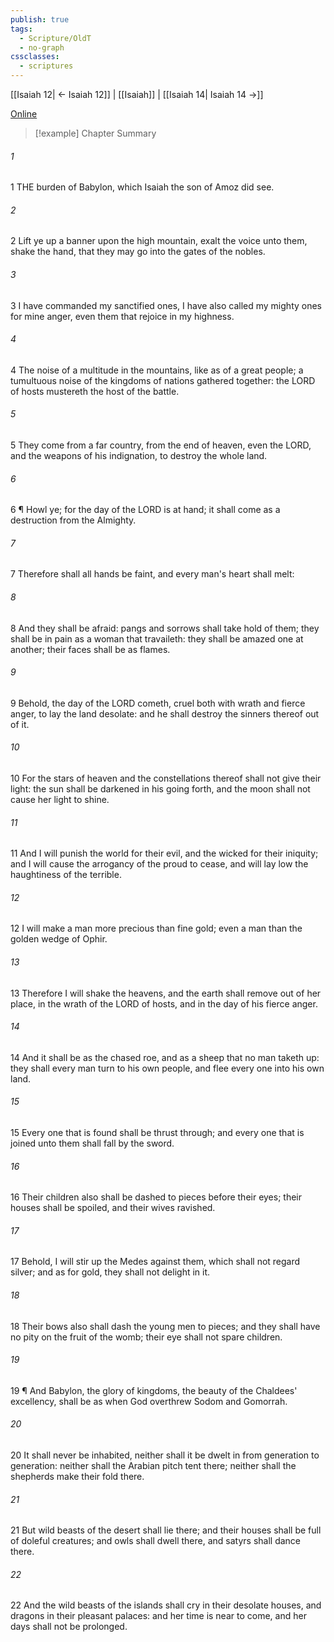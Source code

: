 ```yaml
---
publish: true
tags:
  - Scripture/OldT
  - no-graph
cssclasses:
  - scriptures
---
```

[[Isaiah 12| ← Isaiah 12]] | [[Isaiah]] | [[Isaiah 14| Isaiah 14 →]]

[Online](https://churchofjesuschrist.org/study/scriptures/ot/isa/13?lang=eng)

>[!example] Chapter Summary
>
###### 1
1 THE burden of Babylon, which Isaiah the son of Amoz did see.
###### 2
2 Lift ye up a banner upon the high mountain, exalt the voice unto them, shake the hand, that they may go into the gates of the nobles.
###### 3
3 I have commanded my sanctified ones, I have also called my mighty ones for mine anger, even them that rejoice in my highness.
###### 4
4 The noise of a multitude in the mountains, like as of a great people; a tumultuous noise of the kingdoms of nations gathered together: the LORD of hosts mustereth the host of the battle.
###### 5
5 They come from a far country, from the end of heaven, even the LORD, and the weapons of his indignation, to destroy the whole land.
###### 6
6 ¶ Howl ye; for the day of the LORD is at hand; it shall come as a destruction from the Almighty.
###### 7
7 Therefore shall all hands be faint, and every man's heart shall melt:
###### 8
8 And they shall be afraid: pangs and sorrows shall take hold of them; they shall be in pain as a woman that travaileth: they shall be amazed one at another; their faces shall be as flames.
###### 9
9 Behold, the day of the LORD cometh, cruel both with wrath and fierce anger, to lay the land desolate: and he shall destroy the sinners thereof out of it.
###### 10
10 For the stars of heaven and the constellations thereof shall not give their light: the sun shall be darkened in his going forth, and the moon shall not cause her light to shine.
###### 11
11 And I will punish the world for their evil, and the wicked for their iniquity; and I will cause the arrogancy of the proud to cease, and will lay low the haughtiness of the terrible.
###### 12
12 I will make a man more precious than fine gold; even a man than the golden wedge of Ophir.
###### 13
13 Therefore I will shake the heavens, and the earth shall remove out of her place, in the wrath of the LORD of hosts, and in the day of his fierce anger.
###### 14
14 And it shall be as the chased roe, and as a sheep that no man taketh up: they shall every man turn to his own people, and flee every one into his own land.
###### 15
15 Every one that is found shall be thrust through; and every one that is joined unto them shall fall by the sword.
###### 16
16 Their children also shall be dashed to pieces before their eyes; their houses shall be spoiled, and their wives ravished.
###### 17
17 Behold, I will stir up the Medes against them, which shall not regard silver; and as for gold, they shall not delight in it.
###### 18
18 Their bows also shall dash the young men to pieces; and they shall have no pity on the fruit of the womb; their eye shall not spare children.
###### 19
19 ¶ And Babylon, the glory of kingdoms, the beauty of the Chaldees' excellency, shall be as when God overthrew Sodom and Gomorrah.
###### 20
20 It shall never be inhabited, neither shall it be dwelt in from generation to generation: neither shall the Arabian pitch tent there; neither shall the shepherds make their fold there.
###### 21
21 But wild beasts of the desert shall lie there; and their houses shall be full of doleful creatures; and owls shall dwell there, and satyrs shall dance there.
###### 22
22 And the wild beasts of the islands shall cry in their desolate houses, and dragons in their pleasant palaces: and her time is near to come, and her days shall not be prolonged.




